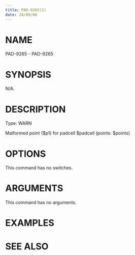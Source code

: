 ```yaml
---
title: PAD-9265(2)
date: 24/09/08
---
```


# NAME

PAD-9265 - PAD-9265

# SYNOPSIS

N/A.

# DESCRIPTION

Type: WARN

Malformed point ($p1) for padcell $padcell (points: $points)

# OPTIONS

This command has no switches.

# ARGUMENTS

This command has no arguments.

# EXAMPLES

# SEE ALSO

